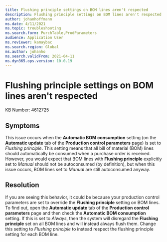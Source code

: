 ```yaml
---
title: Flushing principle settings on BOM lines aren't respected
description: Flushing principle settings on BOM lines aren't respected
author: johanhoffmann
ms.date: 4/11/2021
ms.topic: troubleshooting
ms.search.form: PurchTable,ProdParameters
audience: Application User
ms.reviewer: kamaybac
ms.search.region: Global
ms.author: johanho
ms.search.validFrom: 2021-04-11
ms.dyn365.ops.version: 10.0.19
---
```


# Flushing principle settings on BOM lines aren't respected

KB Number: 4612725

## Symptoms

This issue occurs when the **Automatic BOM consumption** setting (on the **Automatic update** tab of the **Production control parameters** page) is set to *Flushing principle*. This setting means that all bill of material (BOM) lines should automatically be consumed when a purchase order is received. However, you would expect that BOM lines with **Flushing principle** explicitly set to *Manual* should not be autoconsumed (by definition), but when this issue occurs, BOM lines set to *Manual* are still autoconsumed anyway.

## Resolution

If you are seeing this behavior, it could be because your production control parameters are set to override the **Flushing principle** setting on BOM lines. To find out, open the **Automatic update** tab of the **Production control parameters** page and then check the **Automatic BOM consumption** setting. If this is set to *Always*, then the system will disregard the **Flushing principle** set on all BOM lines and will instead always flush them. Change this setting to *Flushing principle* to instead respect the flushing principle setting for each BOM line.

